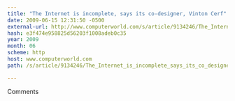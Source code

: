 ```yaml
---
title: "The Internet is incomplete, says its co-designer, Vinton Cerf"
date: 2009-06-15 12:31:50 -0500
external-url: http://www.computerworld.com/s/article/9134246/The_Internet_is_incomplete_says_its_co_designer_Vinton_Cerf
hash: e3f474e958825d56203f1008adeb0c35
year: 2009
month: 06
scheme: http
host: www.computerworld.com
path: /s/article/9134246/The_Internet_is_incomplete_says_its_co_designer_Vinton_Cerf

---
```


Comments
